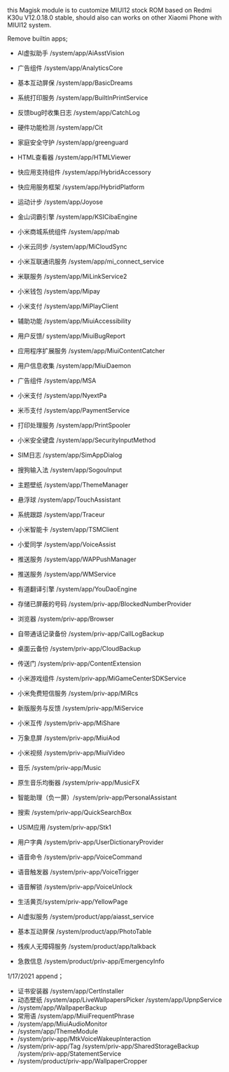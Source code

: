 this Magisk module is to customize MIUI12 stock ROM based on Redmi K30u V12.0.18.0 stable, should also can works on other Xiaomi Phone with MIUI12 system.

Remove builtin apps;

* AI虚拟助手 /system/app/AiAsstVision
* 广告组件 /system/app/AnalyticsCore
* 基本互动屏保 /system/app/BasicDreams
* 系统打印服务 /system/app/BuiltInPrintService
* 反馈bug时收集日志 /system/app/CatchLog
* 硬件功能检测 /system/app/Cit
* 家庭安全守护 /system/app/greenguard
* HTML查看器 /system/app/HTMLViewer
* 快应用支持组件 /system/app/HybridAccessory
* 快应用服务框架 /system/app/HybridPlatform
* 运动计步 /system/app/Joyose
* 金山词霸引擎 /system/app/KSICibaEngine
* 小米商城系统组件 /system/app/mab
* 小米云同步 /system/app/MiCloudSync
* 小米互联通讯服务 /system/app/mi_connect_service
* 米联服务 /system/app/MiLinkService2
* 小米钱包 /system/app/Mipay
* 小米支付 /system/app/MiPlayClient
* 辅助功能 /system/app/MiuiAccessibility
* 用户反馈/ system/app/MiuiBugReport
* 应用程序扩展服务 /system/app/MiuiContentCatcher
* 用户信息收集 /system/app/MiuiDaemon
* 广告组件 /system/app/MSA
* 小米支付 /system/app/NyextPa
* 米币支付 /system/app/PaymentService
* 打印处理服务 /system/app/PrintSpooler
* 小米安全键盘 /system/app/SecurityInputMethod
* SIM日志 /system/app/SimAppDialog
* 搜狗输入法 /system/app/SogouInput
* 主题壁纸 /system/app/ThemeManager
* 悬浮球 /system/app/TouchAssistant
* 系统跟踪 /system/app/Traceur
* 小米智能卡 /system/app/TSMClient
* 小爱同学 /system/app/VoiceAssist
* 推送服务 /system/app/WAPPushManager
* 推送服务 /system/app/WMService
* 有道翻译引擎 /system/app/YouDaoEngine


* 存储已屏蔽的号码 /system/priv-app/BlockedNumberProvider
* 浏览器 /system/priv-app/Browser
* 自带通话记录备份 /system/priv-app/CallLogBackup
* 桌面云备份 /system/priv-app/CloudBackup
* 传送门 /system/priv-app/ContentExtension
* 小米游戏组件 /system/priv-app/MiGameCenterSDKService
* 小米免费短信服务 /system/priv-app/MiRcs
* 新版服务与反馈 /system/priv-app/MiService
* 小米互传 /system/priv-app/MiShare
* 万象息屏 /system/priv-app/MiuiAod
* 小米视频 /system/priv-app/MiuiVideo
* 音乐 /system/priv-app/Music
* 原生音乐均衡器 /system/priv-app/MusicFX
* 智能助理（负一屏）/system/priv-app/PersonalAssistant
* 搜索 /system/priv-app/QuickSearchBox
* USIM应用 /system/priv-app/Stk1
* 用户字典 /system/priv-app/UserDictionaryProvider
* 语音命令 /system/priv-app/VoiceCommand
* 语音触发器 /system/priv-app/VoiceTrigger
* 语音解锁 /system/priv-app/VoiceUnlock
* 生活黄页/system/priv-app/YellowPage
* AI虚拟服务 /system/product/app/aiasst_service
* 基本互动屏保 /system/product/app/PhotoTable
* 残疾人无障碍服务 /system/product/app/talkback
* 急救信息 /system/product/priv-app/EmergencyInfo

1/17/2021 append；

* 证书安装器 /system/app/CertInstaller
* 动态壁纸 /system/app/LiveWallpapersPicker
 /system/app/UpnpService
* /system/app/WallpaperBackup
* 常用语 /system/app/MiuiFrequentPhrase
* /system/app/MiuiAudioMonitor
* /system/app/ThemeModule
* /system/priv-app/MtkVoiceWakeupInteraction
* /system/priv-app/Tag
 /system/priv-app/SharedStorageBackup
 /system/priv-app/StatementService
* /system/product/priv-app/WallpaperCropper

